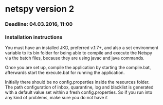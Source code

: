 # netspy version 2

<h3>Deadline: 04.03.2016, 11:00</h3>
<h3>Installation instructions</h3>
<p>You must have an installed JKD, preferred v.1.7+, and also a set environment variable to its bin folder for being able to compile and execute the Netspy via the batch files, because they are using javac and java commands.</p>
<p>Once you are set up, compile the application by starting the compile.bat, afterwards start the execute.bat for running the application.</p>
<p>Initially there should be no config.properties inside the resources folder. The path configuration of inbox, quarantine, log and blacklist is generated with a default value set within a fresh config.properties. So if you run into any kind of problems, make sure you do not have it</p>

